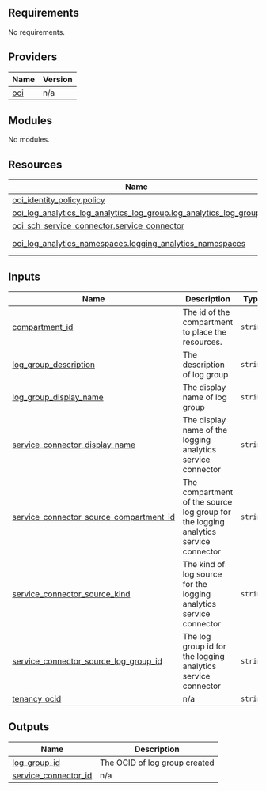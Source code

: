 <!-- BEGIN_TF_DOCS -->
## Requirements

No requirements.

## Providers

| Name | Version |
|------|---------|
| <a name="provider_oci"></a> [oci](#provider\_oci) | n/a |

## Modules

No modules.

## Resources

| Name | Type |
|------|------|
| [oci_identity_policy.policy](https://registry.terraform.io/providers/oracle/oci/latest/docs/resources/identity_policy) | resource |
| [oci_log_analytics_log_analytics_log_group.log_analytics_log_group](https://registry.terraform.io/providers/oracle/oci/latest/docs/resources/log_analytics_log_analytics_log_group) | resource |
| [oci_sch_service_connector.service_connector](https://registry.terraform.io/providers/oracle/oci/latest/docs/resources/sch_service_connector) | resource |
| [oci_log_analytics_namespaces.logging_analytics_namespaces](https://registry.terraform.io/providers/oracle/oci/latest/docs/data-sources/log_analytics_namespaces) | data source |

## Inputs

| Name | Description | Type | Default | Required |
|------|-------------|------|---------|:--------:|
| <a name="input_compartment_id"></a> [compartment\_id](#input\_compartment\_id) | The id of the compartment to place the resources. | `string` | n/a | yes |
| <a name="input_log_group_description"></a> [log\_group\_description](#input\_log\_group\_description) | The description of log group | `string` | n/a | yes |
| <a name="input_log_group_display_name"></a> [log\_group\_display\_name](#input\_log\_group\_display\_name) | The display name of log group | `string` | n/a | yes |
| <a name="input_service_connector_display_name"></a> [service\_connector\_display\_name](#input\_service\_connector\_display\_name) | The display name of the logging analytics service connector | `string` | n/a | yes |
| <a name="input_service_connector_source_compartment_id"></a> [service\_connector\_source\_compartment\_id](#input\_service\_connector\_source\_compartment\_id) | The compartment of the source log group for the logging analytics service connector | `string` | n/a | yes |
| <a name="input_service_connector_source_kind"></a> [service\_connector\_source\_kind](#input\_service\_connector\_source\_kind) | The kind of log source for the logging analytics service connector | `string` | n/a | yes |
| <a name="input_service_connector_source_log_group_id"></a> [service\_connector\_source\_log\_group\_id](#input\_service\_connector\_source\_log\_group\_id) | The log group id for the logging analytics service connector | `string` | n/a | yes |
| <a name="input_tenancy_ocid"></a> [tenancy\_ocid](#input\_tenancy\_ocid) | n/a | `string` | n/a | yes |

## Outputs

| Name | Description |
|------|-------------|
| <a name="output_log_group_id"></a> [log\_group\_id](#output\_log\_group\_id) | The OCID of log group created |
| <a name="output_service_connector_id"></a> [service\_connector\_id](#output\_service\_connector\_id) | n/a |
<!-- END_TF_DOCS -->    